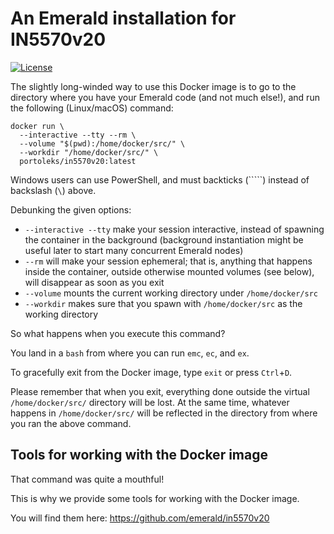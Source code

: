 # An Emerald installation for IN5570v20

[![License](https://img.shields.io/badge/License-BSD%203--Clause-blue.svg)](LICENSE.md)

The slightly long-winded way to use this Docker image is to go to the
directory where you have your Emerald code (and not much else!), and
run the following (Linux/macOS) command:

```
docker run \
  --interactive --tty --rm \
  --volume "$(pwd):/home/docker/src/" \
  --workdir "/home/docker/src/" \
  portoleks/in5570v20:latest
```

Windows users can use PowerShell, and must backticks (`````) instead
of backslash (``\``) above.

Debunking the given options:

  * `--interactive --tty` make your session interactive, instead of
    spawning the container in the background (background instantiation
    might be useful later to start many concurrent Emerald nodes)
  * `--rm` will make your session ephemeral; that is, anything that
    happens inside the container, outside otherwise mounted volumes
    (see below), will disappear as soon as you exit
  * `--volume` mounts the current working directory under
    `/home/docker/src`
  * `--workdir` makes sure that you spawn with `/home/docker/src` as
    the working directory

So what happens when you execute this command?

You land in a `bash` from where you can run `emc`, `ec`, and `ex`.

To gracefully exit from the Docker image, type `exit` or press
`Ctrl`+`D`.

Please remember that when you exit, everything done outside the
virtual `/home/docker/src/` directory will be lost. At the same time,
whatever happens in `/home/docker/src/` will be reflected in the
directory from where you ran the above command.

## Tools for working with the Docker image

That command was quite a mouthful!

This is why we provide some tools for working with the Docker image.

You will find them here: https://github.com/emerald/in5570v20
